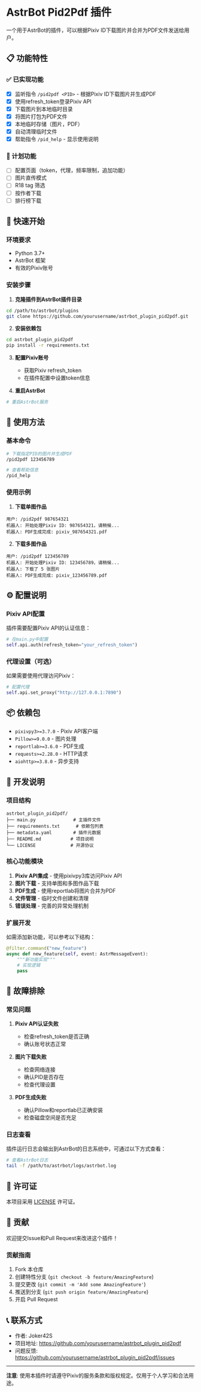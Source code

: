# AstrBot Pid2Pdf 插件

一个用于AstrBot的插件，可以根据Pixiv ID下载图片并合并为PDF文件发送给用户。

## 📋 功能特性

### ✅ 已实现功能
- [x] 监听指令 `/pid2pdf <PID>` - 根据Pixiv ID下载图片并生成PDF
- [x] 使用refresh_token登录Pixiv API
- [x] 下载图片到本地临时目录
- [x] 将图片打包为PDF文件
- [x] 本地临时存储（图片，PDF）
- [x] 自动清理临时文件
- [x] 帮助指令 `/pid_help` - 显示使用说明

### 🚧 计划功能
- [ ] 配置页面（token，代理，频率限制，追加功能）
- [ ] 图片直传模式
- [ ] R18 tag 筛选
- [ ] 按作者下载
- [ ] 排行榜下载

## 🚀 快速开始

### 环境要求
- Python 3.7+
- AstrBot 框架
- 有效的Pixiv账号

### 安装步骤

1. **克隆插件到AstrBot插件目录**
```bash
cd /path/to/astrbot/plugins
git clone https://github.com/yourusername/astrbot_plugin_pid2pdf.git
```

2. **安装依赖包**
```bash
cd astrbot_plugin_pid2pdf
pip install -r requirements.txt
```

3. **配置Pixiv账号**
   - 获取Pixiv refresh_token
   - 在插件配置中设置token信息

4. **重启AstrBot**
```bash
# 重启AstrBot服务
```

## 📖 使用方法

### 基本命令

```bash
# 下载指定PID的图片并生成PDF
/pid2pdf 123456789

# 查看帮助信息
/pid_help
```

### 使用示例

1. **下载单图作品**
```
用户: /pid2pdf 987654321
机器人: 开始处理Pixiv ID: 987654321，请稍候...
机器人: PDF生成完成: pixiv_987654321.pdf
```

2. **下载多图作品**
```
用户: /pid2pdf 123456789
机器人: 开始处理Pixiv ID: 123456789，请稍候...
机器人: 下载了 5 张图片
机器人: PDF生成完成: pixiv_123456789.pdf
```

## ⚙️ 配置说明

### Pixiv API配置

插件需要配置Pixiv API的认证信息：

```python
# 在main.py中配置
self.api.auth(refresh_token="your_refresh_token")
```

### 代理设置（可选）

如果需要使用代理访问Pixiv：

```python
# 配置代理
self.api.set_proxy("http://127.0.0.1:7890")
```

## 📦 依赖包

- `pixivpy3>=3.7.0` - Pixiv API客户端
- `Pillow>=9.0.0` - 图片处理
- `reportlab>=3.6.0` - PDF生成
- `requests>=2.28.0` - HTTP请求
- `aiohttp>=3.8.0` - 异步支持

## 🔧 开发说明

### 项目结构
```
astrbot_plugin_pid2pdf/
├── main.py              # 主插件文件
├── requirements.txt      # 依赖包列表
├── metadata.yaml        # 插件元数据
├── README.md           # 项目说明
└── LICENSE             # 开源协议
```

### 核心功能模块

1. **Pixiv API集成** - 使用pixivpy3库访问Pixiv API
2. **图片下载** - 支持单图和多图作品下载
3. **PDF生成** - 使用reportlab将图片合并为PDF
4. **文件管理** - 临时文件创建和清理
5. **错误处理** - 完善的异常处理机制

### 扩展开发

如需添加新功能，可以参考以下结构：

```python
@filter.command("new_feature")
async def new_feature(self, event: AstrMessageEvent):
    """新功能实现"""
    # 实现逻辑
    pass
```

## 🐛 故障排除

### 常见问题

1. **Pixiv API认证失败**
   - 检查refresh_token是否正确
   - 确认账号状态正常

2. **图片下载失败**
   - 检查网络连接
   - 确认PID是否存在
   - 检查代理设置

3. **PDF生成失败**
   - 确认Pillow和reportlab已正确安装
   - 检查磁盘空间是否充足

### 日志查看

插件运行日志会输出到AstrBot的日志系统中，可通过以下方式查看：

```bash
# 查看AstrBot日志
tail -f /path/to/astrbot/logs/astrbot.log
```

## 📄 许可证

本项目采用 [LICENSE](LICENSE) 许可证。

## 🤝 贡献

欢迎提交Issue和Pull Request来改进这个插件！

### 贡献指南

1. Fork 本仓库
2. 创建特性分支 (`git checkout -b feature/AmazingFeature`)
3. 提交更改 (`git commit -m 'Add some AmazingFeature'`)
4. 推送到分支 (`git push origin feature/AmazingFeature`)
5. 开启 Pull Request

## 📞 联系方式

- 作者: Joker42S
- 项目地址: https://github.com/yourusername/astrbot_plugin_pid2pdf
- 问题反馈: https://github.com/yourusername/astrbot_plugin_pid2pdf/issues

---

**注意**: 使用本插件时请遵守Pixiv的服务条款和版权规定。仅用于个人学习和合法用途。